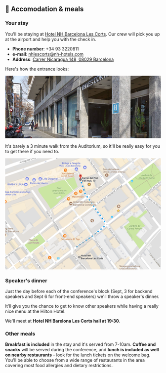 ## 🏨 Accomodation & meals

### Your stay

You'll be staying at [Hotel NH Barcelona Les Corts](https://www.nh-hoteles.es/hotel/nh-barcelona-les-corts). Our crew will pick you up at the airport and help you with the check in.

* **Phone number**: +34 93 3220811
* **e-mail**: nhlescorts@nh-hotels.com
* **Address**: [Carrer Nicaragua 148, 08029 Barcelona](https://goo.gl/maps/rkETUB5mog52)

Here's how the entrance looks:

![](/assets/nh-facade.jpg)

It's barely a 3 minute walk from the Auditorium, so it'll be really easy for you to get there if you need to.

[![](/assets/hotel-axa.png)](https://goo.gl/maps/vv6o2c9j5N92)

### Speaker's dinner

Just the day before each of the conference's block (Sept, 3 for backend speakers and Sept 6 for front-end speakers) we'll throw a speaker's dinner.

It'll give you the chance to get to know other speakers while having a really nice menu at the Hilton Hotel.

We'll meet at **Hotel NH Barelona Les Corts hall at 19:30**.

### Other meals

**Breakfast is included** in the stay and it's served from 7-10am. **Coffee and snacks** will be served during the conference, and **lunch is included as well on nearby restaurants** - look for the lunch tickets on the welcome bag. You'll be able to choose from a wide range of restaurants in the area covering most food allergies and dietary restrictions.
